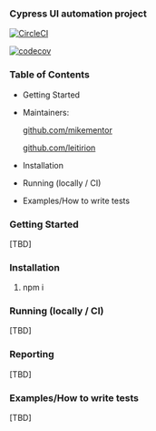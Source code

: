 ### Cypress UI  automation project
[![CircleCI](https://circleci.com/gh/Leitirion/Project1.svg?style=svg)](https://circleci.com/gh/Leitirion/Project1)

[![codecov](https://codecov.io/gh/Leitirion/My-circleci-cypress-ui-automation/branch/master/graph/badge.svg)](https://codecov.io/gh/Leitirion/My-circleci-cypress-ui-automation)

### Table of Contents

- Getting Started
- Maintainers:

  [github.com/mikementor](https://github.com/mikementor)

  	
		
  [github.com/leitirion](https://github.com/leitirion)
	 
- Installation
- Running (locally / CI)
- Examples/How to write tests

### Getting Started
[TBD]

### Installation
 1. npm i 

###  Running (locally / CI)
[TBD]

### Reporting
 [TBD]
 

### Examples/How to write tests
[TBD]
